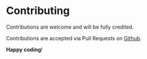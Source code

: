 # Contributing

Contributions are welcome and will be fully credited.

Contributions are accepted via Pull Requests on [Github](https://github.com/zdrojowa/kernel-connector).

**Happy coding**!
